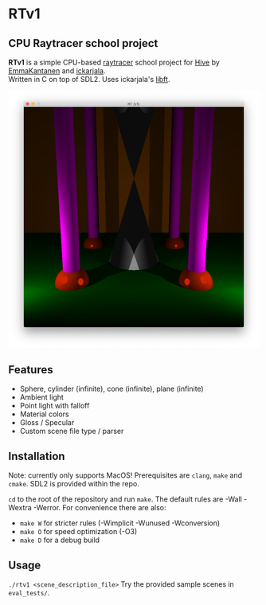 # RTv1
## CPU Raytracer school project
**RTv1** is a simple CPU-based [raytracer](https://en.wikipedia.org/wiki/Ray_tracing_(graphics)) school project for [Hive](https://www.hive.fi/en/) by [EmmaKantanen](https://github.com/EmmaKantanen) and [ickarjala](https://github.com/ickarjala).\
Written in C on top of SDL2. Uses ickarjala's [libft](https://github.com/ickarjala/42-Libft).

![Preview Scene](/resources/images/pillars.png)

## Features
* Sphere, cylinder (infinite), cone (infinite), plane (infinite)
* Ambient light
* Point light with falloff
* Material colors
* Gloss / Specular
* Custom scene file type / parser

## Installation
Note: currently only supports MacOS!
Prerequisites are `clang`, `make` and `cmake`. SDL2 is provided within the repo.

`cd` to the root of the repository and run `make`. The default rules are -Wall -Wextra -Werror. For convenience there are also:
* `make W` for stricter rules (-Wimplicit -Wunused -Wconversion)
* `make O` for speed optimization (-O3)
* `make D` for a debug build

## Usage
`./rtv1 <scene_description_file>` Try the provided sample scenes in `eval_tests/`.
